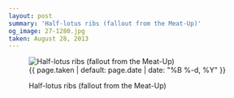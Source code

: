```yaml
---
layout: post
summary: 'Half-lotus ribs (fallout from the Meat-Up)'
og_image: 27-1280.jpg
taken: August 28, 2013
---
```


<figure class="post" data-src="{{ site.assets_url }}/{{ page.og_image }}">
<img alt="Half-lotus ribs (fallout from the Meat-Up)" sizes="(min-width: 700px) 50vw, calc(100vw - 2rem)" src="{{ site.assets_url }}/27-640.jpg" srcset="{{ site.assets_url }}/27-1280.jpg 1280w, {{ site.assets_url }}/27-960.jpg 960w, {{ site.assets_url }}/27-640.jpg 640w, {{ site.assets_url }}/27-320.jpg 320w"/>
<figcaption>
<time>{{ page.taken | default: page.date | date: "%B %-d, %Y" }}</time>
<p>Half-lotus ribs (fallout from the Meat-Up)</p>
</figcaption>
</figure>
